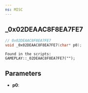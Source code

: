 ```yaml
---
ns: MISC
---
```

## _0x02DEAAC8F8EA7FE7

```c
// 0x02DEAAC8F8EA7FE7
void _0x02DEAAC8F8EA7FE7(char* p0);
```

```
Found in the scripts:  
GAMEPLAY::_02DEAAC8F8EA7FE7("");  
```

## Parameters
* **p0**: 

